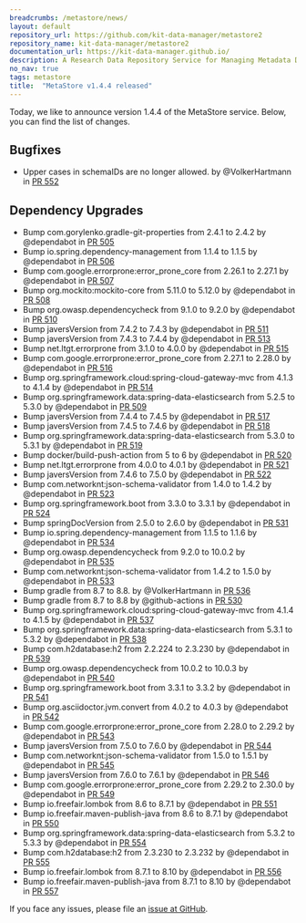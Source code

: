 ```yaml
---
breadcrumbs: /metastore/news/
layout: default
repository_url: https://github.com/kit-data-manager/metastore2
repository_name: kit-data-manager/metastore2
documentation_url: https://kit-data-manager.github.io/
description: A Research Data Repository Service for Managing Metadata Documents based on JSON or XML.
no_nav: true
tags: metastore
title:  "MetaStore v1.4.4 released"
---
```


Today, we like to announce version 1.4.4 of the MetaStore service. Below, you can find the list of changes. 

## Bugfixes
* Upper cases in schemaIDs are no longer allowed. by @VolkerHartmann in [PR 552](https://github.com/kit-data-manager/metastore2/pull/552)

## Dependency Upgrades
* Bump com.gorylenko.gradle-git-properties from 2.4.1 to 2.4.2 by @dependabot in [PR 505](https://github.com/kit-data-manager/metastore2/pull/505)
* Bump io.spring.dependency-management from 1.1.4 to 1.1.5 by @dependabot in [PR 506](https://github.com/kit-data-manager/metastore2/pull/506)
* Bump com.google.errorprone:error_prone_core from 2.26.1 to 2.27.1 by @dependabot in [PR 507](https://github.com/kit-data-manager/metastore2/pull/507)
* Bump org.mockito:mockito-core from 5.11.0 to 5.12.0 by @dependabot in [PR 508](https://github.com/kit-data-manager/metastore2/pull/508)
* Bump org.owasp.dependencycheck from 9.1.0 to 9.2.0 by @dependabot in [PR 510](https://github.com/kit-data-manager/metastore2/pull/510)
* Bump javersVersion from 7.4.2 to 7.4.3 by @dependabot in [PR 511](https://github.com/kit-data-manager/metastore2/pull/511)
* Bump javersVersion from 7.4.3 to 7.4.4 by @dependabot in [PR 513](https://github.com/kit-data-manager/metastore2/pull/513)
* Bump net.ltgt.errorprone from 3.1.0 to 4.0.0 by @dependabot in [PR 515](https://github.com/kit-data-manager/metastore2/pull/515)
* Bump com.google.errorprone:error_prone_core from 2.27.1 to 2.28.0 by @dependabot in [PR 516](https://github.com/kit-data-manager/metastore2/pull/516)
* Bump org.springframework.cloud:spring-cloud-gateway-mvc from 4.1.3 to 4.1.4 by @dependabot in [PR 514](https://github.com/kit-data-manager/metastore2/pull/514)
* Bump org.springframework.data:spring-data-elasticsearch from 5.2.5 to 5.3.0 by @dependabot in [PR 509](https://github.com/kit-data-manager/metastore2/pull/509)
* Bump javersVersion from 7.4.4 to 7.4.5 by @dependabot in [PR 517](https://github.com/kit-data-manager/metastore2/pull/517)
* Bump javersVersion from 7.4.5 to 7.4.6 by @dependabot in [PR 518](https://github.com/kit-data-manager/metastore2/pull/518)
* Bump org.springframework.data:spring-data-elasticsearch from 5.3.0 to 5.3.1 by @dependabot in [PR 519](https://github.com/kit-data-manager/metastore2/pull/519)
* Bump docker/build-push-action from 5 to 6 by @dependabot in [PR 520](https://github.com/kit-data-manager/metastore2/pull/520)
* Bump net.ltgt.errorprone from 4.0.0 to 4.0.1 by @dependabot in [PR 521](https://github.com/kit-data-manager/metastore2/pull/521)
* Bump javersVersion from 7.4.6 to 7.5.0 by @dependabot in [PR 522](https://github.com/kit-data-manager/metastore2/pull/522)
* Bump com.networknt:json-schema-validator from 1.4.0 to 1.4.2 by @dependabot in [PR 523](https://github.com/kit-data-manager/metastore2/pull/523)
* Bump org.springframework.boot from 3.3.0 to 3.3.1 by @dependabot in [PR 524](https://github.com/kit-data-manager/metastore2/pull/524)
* Bump springDocVersion from 2.5.0 to 2.6.0 by @dependabot in [PR 531](https://github.com/kit-data-manager/metastore2/pull/531)
* Bump io.spring.dependency-management from 1.1.5 to 1.1.6 by @dependabot in [PR 534](https://github.com/kit-data-manager/metastore2/pull/534)
* Bump org.owasp.dependencycheck from 9.2.0 to 10.0.2 by @dependabot in [PR 535](https://github.com/kit-data-manager/metastore2/pull/535)
* Bump com.networknt:json-schema-validator from 1.4.2 to 1.5.0 by @dependabot in [PR 533](https://github.com/kit-data-manager/metastore2/pull/533)
* Bump gradle from 8.7 to 8.8. by @VolkerHartmann in [PR 536](https://github.com/kit-data-manager/metastore2/pull/536)
* Bump gradle from 8.7 to 8.8 by @github-actions in [PR 530](https://github.com/kit-data-manager/metastore2/pull/530)
* Bump org.springframework.cloud:spring-cloud-gateway-mvc from 4.1.4 to 4.1.5 by @dependabot in [PR 537](https://github.com/kit-data-manager/metastore2/pull/537)
* Bump org.springframework.data:spring-data-elasticsearch from 5.3.1 to 5.3.2 by @dependabot in [PR 538](https://github.com/kit-data-manager/metastore2/pull/538)
* Bump com.h2database:h2 from 2.2.224 to 2.3.230 by @dependabot in [PR 539](https://github.com/kit-data-manager/metastore2/pull/539)
* Bump org.owasp.dependencycheck from 10.0.2 to 10.0.3 by @dependabot in [PR 540](https://github.com/kit-data-manager/metastore2/pull/540)
* Bump org.springframework.boot from 3.3.1 to 3.3.2 by @dependabot in [PR 541](https://github.com/kit-data-manager/metastore2/pull/541)
* Bump org.asciidoctor.jvm.convert from 4.0.2 to 4.0.3 by @dependabot in [PR 542](https://github.com/kit-data-manager/metastore2/pull/542)
* Bump com.google.errorprone:error_prone_core from 2.28.0 to 2.29.2 by @dependabot in [PR 543](https://github.com/kit-data-manager/metastore2/pull/543)
* Bump javersVersion from 7.5.0 to 7.6.0 by @dependabot in [PR 544](https://github.com/kit-data-manager/metastore2/pull/544)
* Bump com.networknt:json-schema-validator from 1.5.0 to 1.5.1 by @dependabot in [PR 545](https://github.com/kit-data-manager/metastore2/pull/545)
* Bump javersVersion from 7.6.0 to 7.6.1 by @dependabot in [PR 546](https://github.com/kit-data-manager/metastore2/pull/546)
* Bump com.google.errorprone:error_prone_core from 2.29.2 to 2.30.0 by @dependabot in [PR 549](https://github.com/kit-data-manager/metastore2/pull/549)
* Bump io.freefair.lombok from 8.6 to 8.7.1 by @dependabot in [PR 551](https://github.com/kit-data-manager/metastore2/pull/551)
* Bump io.freefair.maven-publish-java from 8.6 to 8.7.1 by @dependabot in [PR 550](https://github.com/kit-data-manager/metastore2/pull/550)
* Bump org.springframework.data:spring-data-elasticsearch from 5.3.2 to 5.3.3 by @dependabot in [PR 554](https://github.com/kit-data-manager/metastore2/pull/554)
* Bump com.h2database:h2 from 2.3.230 to 2.3.232 by @dependabot in [PR 555](https://github.com/kit-data-manager/metastore2/pull/555)
* Bump io.freefair.lombok from 8.7.1 to 8.10 by @dependabot in [PR 556](https://github.com/kit-data-manager/metastore2/pull/556)
* Bump io.freefair.maven-publish-java from 8.7.1 to 8.10 by @dependabot in [PR 557](https://github.com/kit-data-manager/metastore2/pull/557)


If you face any issues, please file an [issue at GitHub](https://github.com/kit-data-manager/metastore2/issues). 

